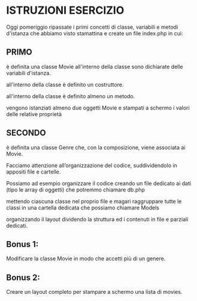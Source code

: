 # ISTRUZIONI ESERCIZIO

Oggi pomeriggio ripassate i primi concetti di classe, variabili e metodi d'istanza che abbiamo visto stamattina e create un file index.php in cui:

## PRIMO

è definita una classe Movie
all'interno della classe sono dichiarate delle variabili d'istanza.

all'interno della classe è definito un costruttore.

all'interno della classe è definito almeno un metodo.

vengono istanziati almeno due oggetti Movie e stampati a schermo i valori delle relative proprietà

## SECONDO

è definita una classe Genre che, con la composizione, viene associata ai Movie.

Facciamo attenzione all’organizzazione del codice, suddividendolo in appositi file e cartelle.

Possiamo ad esempio organizzare il codice
creando un file dedicato ai dati (tipo le array di oggetti) che potremmo chiamare db.php

mettendo ciascuna classe nel proprio file e magari raggruppare tutte le classi in una cartella dedicata che possiamo chiamare Models

organizzando il layout dividendo la struttura ed i contenuti in file e parziali dedicati.

## Bonus 1:

Modificare la classe Movie in modo che accetti più di un genere.

## Bonus 2:

Creare un layout completo per stampare a schermo una lista di movies.
